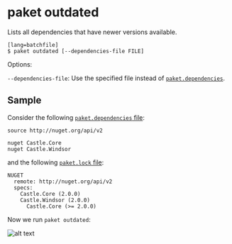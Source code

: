 # paket outdated

Lists all dependencies that have newer versions available.

    [lang=batchfile]
    $ paket outdated [--dependencies-file FILE]

Options:

  `--dependencies-file`: Use the specified file instead of [`paket.dependencies`](dependencies-file.html).

## Sample

Consider the following [`paket.dependencies` file](dependencies-file.html):

    source http://nuget.org/api/v2
    
    nuget Castle.Core
    nuget Castle.Windsor

and the following [`paket.lock` file](lock-file.html): 

    NUGET
      remote: http://nuget.org/api/v2
      specs:
        Castle.Core (2.0.0)
        Castle.Windsor (2.0.0)
          Castle.Core (>= 2.0.0)

Now we run `paket outdated`:

![alt text](img/paket-outdated.png "paket outdated command")
